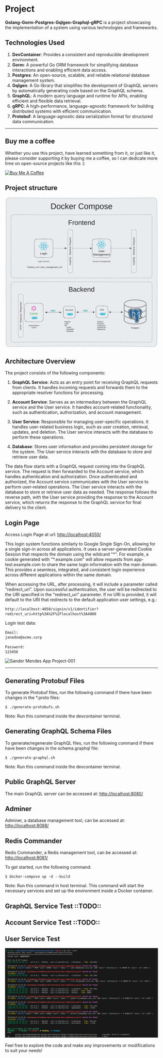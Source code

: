 # Project

**Golang-Gorm-Postgres-Gqlgen-Graphql-gRPC** is a project showcasing the implementation of a system using various technologies and frameworks.

## Technologies Used

1. **DevContainer**: Provides a consistent and reproducible development environment.
2. **Gorm**: A powerful Go ORM framework for simplifying database interactions and enabling efficient data access.
3. **Postgres**: An open-source, scalable, and reliable relational database management system.
4. **Gqlgen**: A Go library that simplifies the development of GraphQL servers by automatically generating code based on the GraphQL schema.
5. **GraphQL**: A modern query language and runtime for APIs, enabling efficient and flexible data retrieval.
6. **gRPC**: A high-performance, language-agnostic framework for building distributed systems with efficient communication.
7. **Protobuf**: A language-agnostic data serialization format for structured data communication.
---
## Buy me a coffee

Whether you use this project, have learned something from it, or just like it, please consider supporting it by buying me a coffee, so I can dedicate more time on open-source projects like this :)

<a href="https://www.buymeacoffee.com/sandermendes" target="_blank"><img src="https://www.buymeacoffee.com/assets/img/custom_images/orange_img.png" alt="Buy Me A Coffee" style="height: auto !important;width: auto !important;" ></a>

## Project structure
![Sander Mendes App Project-001](https://raw.githubusercontent.com/sandermendes/Go-Golang-Gorm-Postgres-Gqlgen-Graphql/main/assets/Project-001-2023-07-6-0945.png)

## Architecture Overview

The project consists of the following components:

1. **GraphQL Service**: Acts as an entry point for receiving GraphQL requests from clients. It handles incoming requests and forwards them to the appropriate resolver functions for processing.

2. **Account Service**: Serves as an intermediary between the GraphQL service and the User service. It handles account-related functionality, such as authentication, authorization, and account management.

3. **User Service**: Responsible for managing user-specific operations. It handles user-related business logic, such as user creation, retrieval, updates, and deletion. The User service interacts with the database to perform these operations.

4. **Database**: Stores user information and provides persistent storage for the system. The User service interacts with the database to store and retrieve user data.

The data flow starts with a GraphQL request coming into the GraphQL service. The request is then forwarded to the Account service, which handles authentication and authorization. Once authenticated and authorized, the Account service communicates with the User service to perform user-related operations. The User service interacts with the database to store or retrieve user data as needed. The response follows the reverse path, with the User service providing the response to the Account service, which returns the response to the GraphQL service for final delivery to the client.

## Login Page
Access Login Page at url: [http://localhost:4050/](http://localhost:4050/)

This login system functions similarly to Google Single Sign-On, allowing for a single sign-in across all applications. It uses a server-generated Cookie Session that respects the domain using the wildcard "\*". For example, a cookie generated with "\*.example.com" will allow requests from app-test.example.com to share the same login information with the main domain. This provides a seamless, integrated, and consistent login experience across different applications within the same domain.

When accessing the URL, after processing, it will include a parameter called "redirect_uri". Upon successful authentication, the user will be redirected to the URI specified in the "redirect_uri" parameter. If no URI is provided, it will default to the URI that redirects to the default application user settings, e.g.:

```
http://localhost:4050/signin/v1/identifier?redirect_uri=http%3A%2F%2Flocalhost%3A4000
```
Login test data:
```
Email:
janedoe@acme.corp

Password:
123456
```

![Sander Mendes App Project-001](https://raw.githubusercontent.com/sandermendes/Go-Golang-Gorm-Postgres-Gqlgen-Graphql/main/assets/Project-001-Login-Page-2023-07-14%2010-27-06.png)

---
## Generating Protobuf Files

To generate Protobuf files, run the following command if there have been changes in the *.proto files:
```
$ ./generate-protobufs.sh
```
Note: Run this command inside the devcontainer terminal.

## Generating GraphQL Schema Files

To generate/regenerate GraphQL files, run the following command if there have been changes in the schema.graphql file:
```
$ ./generate-graphql.sh
```
Note: Run this command inside the devcontainer terminal.

## Public GraphQL Server

The main GraphQL server can be accessed at: [http://localhost:8080/](http://localhost:8080/)

## Adminer

Adminer, a database management tool, can be accessed at: [http://localhost:8088/](http://localhost:8088/)

## Redis Commander

Redis Commander, a Redis management tool, can be accessed at: [http://localhost:8081/](http://localhost:8081/)

To get started, run the following command:
```
$ docker-compose up -d --build
```
Note: Run this command in host terminal.
This command will start the necessary services and set up the environment inside a Docker container.

## GraphQL Service Test ::TODO::

## Account Service Test ::TODO::

## User Service Test
![User Service Test](https://raw.githubusercontent.com/sandermendes/Go-Golang-Gorm-Postgres-Gqlgen-Graphql/main/assets/Screenshot%20from%202023-06-29%2019-47-16.png)

Feel free to explore the code and make any improvements or modifications to suit your needs!
